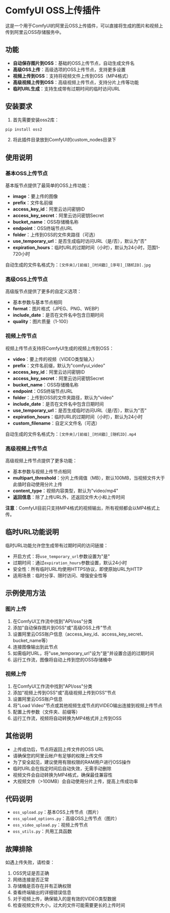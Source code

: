# ComfyUI OSS上传插件

这是一个用于ComfyUI的阿里云OSS上传插件，可以直接将生成的图片和视频上传到阿里云OSS存储服务中。

## 功能

- **自动保存图片到OSS**：基础的OSS上传节点，自动生成文件名
- **高级OSS上传**：高级选项的OSS上传节点，支持更多设置
- **视频上传到OSS**：支持将视频文件上传到OSS（MP4格式）
- **高级视频上传到OSS**：高级视频上传节点，支持分片上传等功能
- **临时URL生成**：支持生成带有过期时间的临时访问URL

## 安装要求

1. 首先需要安装oss2库：

```bash
pip install oss2
```

2. 将此插件目录放到ComfyUI的custom_nodes目录下

## 使用说明

### 基本OSS上传节点

基本版节点提供了最简单的OSS上传功能：

- **image**：要上传的图像
- **prefix**：文件名前缀
- **access_key_id**：阿里云访问密钥ID
- **access_key_secret**：阿里云访问密钥Secret
- **bucket_name**：OSS存储桶名称
- **endpoint**：OSS终端节点URL
- **folder**：上传到OSS的文件夹路径（可选）
- **use_temporary_url**：是否生成临时访问URL（是/否），默认为"否"
- **expiration_hours**：临时URL的过期时间（小时），默认为24小时，范围1-720小时

自动生成的文件名格式为：`[文件夹]/[前缀]_[时间戳]_[序号]_[随机ID].jpg`

### 高级OSS上传节点

高级版节点提供了更多的自定义选项：

- 基本参数与基本节点相同
- **format**：图片格式（JPEG、PNG、WEBP）
- **include_date**：是否在文件名中包含日期时间
- **quality**：图片质量（1-100）

### 视频上传节点

视频上传节点支持将ComfyUI生成的视频上传到OSS：

- **video**：要上传的视频（VIDEO类型输入）
- **prefix**：文件名前缀，默认为"comfyui_video"
- **access_key_id**：阿里云访问密钥ID
- **access_key_secret**：阿里云访问密钥Secret
- **bucket_name**：OSS存储桶名称
- **endpoint**：OSS终端节点URL
- **folder**：上传到OSS的文件夹路径，默认为"video"
- **include_date**：是否在文件名中包含日期时间
- **use_temporary_url**：是否生成临时访问URL（是/否），默认为"否"
- **expiration_hours**：临时URL的过期时间（小时），默认为24小时
- **custom_filename**：自定义文件名（可选）

自动生成的文件名格式为：`[文件夹]/[前缀]_[时间戳]_[随机ID].mp4`

### 高级视频上传节点

高级视频上传节点提供了更多功能：

- 基本参数与视频上传节点相同
- **multipart_threshold**：分片上传阈值（MB），默认100MB，当视频文件大于此值时自动使用分片上传
- **content_type**：视频内容类型，默认为"video/mp4"
- **返回信息**：除了上传URL外，还返回文件大小和上传时间

**注意**：ComfyUI目前只支持MP4格式的视频输出，所有视频都会以MP4格式上传。

## 临时URL功能说明

临时URL功能允许您生成带有过期时间的访问链接：

- 开启方式：将`use_temporary_url`参数设置为"是"
- 过期时间：通过`expiration_hours`参数设置，默认24小时
- 安全性：所有临时URL均使用HTTPS协议，即使原始URL为HTTP
- 适用场景：临时分享、限时访问、增强安全性等

## 示例使用方法

### 图片上传

1. 在ComfyUI工作流中找到"API/oss"分类
2. 添加"自动保存图片到OSS"或"高级OSS上传"节点
3. 设置阿里云OSS账户信息（access_key_id、access_key_secret、bucket_name等）
4. 连接图像输出到此节点
5. 如需临时URL，将"use_temporary_url"设为"是"并设置合适的过期时间
6. 运行工作流，图像将自动上传到您的OSS存储桶中

### 视频上传

1. 在ComfyUI工作流中找到"API/oss"分类
2. 添加"视频上传到OSS"或"高级视频上传到OSS"节点
3. 设置阿里云OSS账户信息
4. 将"Load Video"节点或其他视频生成节点的VIDEO输出连接到视频上传节点
5. 配置上传参数（文件夹、前缀等）
6. 运行工作流，视频将自动转换为MP4格式并上传到OSS

## 其他说明

- 上传成功后，节点将返回上传文件的OSS URL
- 请确保您的阿里云帐户有足够的权限上传文件
- 为了安全起见，建议使用有限权限的RAM用户进行OSS操作
- 临时URL会在指定时间后自动失效，无需手动删除
- 视频文件会自动转换为MP4格式，确保最佳兼容性
- 大视频文件（>100MB）会自动使用分片上传，提高上传成功率

## 代码说明

- `oss_upload.py`：基本OSS上传节点（图片）
- `oss_upload_options.py`：高级OSS上传节点（图片）
- `oss_video_upload.py`：视频上传节点
- `oss_utils.py`：共用工具函数

## 故障排除

如遇上传失败，请检查：

1. OSS凭证是否正确
2. 网络连接是否正常
3. 存储桶是否存在并有正确权限
4. 查看终端输出的详细错误信息
5. 对于视频上传，确保输入的是有效的VIDEO类型数据
6. 检查视频文件大小，过大的文件可能需要更长的上传时间
